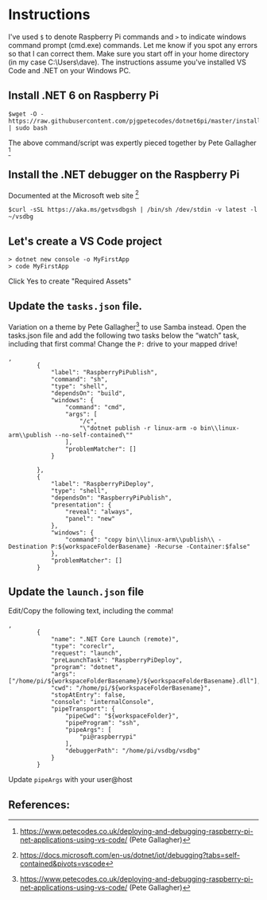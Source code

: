 # Instructions
I've used `$` to denote Raspberry Pi commands and `>` to indicate windows command prompt (cmd.exe) commands. 
Let me know if you spot any errors so that I can correct them. Make sure you start off in your home directory (in my case C:\Users\dave).
The instructions assume you've installed VS Code and .NET on your Windows PC.
## Install .NET 6 on Raspberry Pi
```
$wget -O - https://raw.githubusercontent.com/pjgpetecodes/dotnet6pi/master/install.sh | sudo bash
```
The above command/script was expertly pieced together by Pete Gallagher [^1]
## Install the .NET debugger on the Raspberry Pi
Documented at the Microsoft web site [^2]
```
$curl -sSL https://aka.ms/getvsdbgsh | /bin/sh /dev/stdin -v latest -l ~/vsdbg
```
## Let's create a VS Code project
```
> dotnet new console -o MyFirstApp
> code MyFirstApp
```
Click Yes to create "Required Assets"
## Update the `tasks.json` file. 
Variation on a theme by Pete Gallagher[^1] to use Samba instead. Open the tasks.json file and add the following two tasks below the “watch” task, including that first comma! 
Change the `P:` drive to your mapped drive!
```
,
        {
            "label": "RaspberryPiPublish",
            "command": "sh",
            "type": "shell",
            "dependsOn": "build",
            "windows": {
                "command": "cmd",
                "args": [
                    "/c",
                    "\"dotnet publish -r linux-arm -o bin\\linux-arm\\publish --no-self-contained\""
                ],
                "problemMatcher": []
            }
            
        },
        {
            "label": "RaspberryPiDeploy",
            "type": "shell",
            "dependsOn": "RaspberryPiPublish",
            "presentation": {
                "reveal": "always",
                "panel": "new"
            },
            "windows": {
                "command": "copy bin\\linux-arm\\publish\\ -Destination P:${workspaceFolderBasename} -Recurse -Container:$false"
            },
            "problemMatcher": []
        }
```
## Update the `launch.json` file
Edit/Copy the following text, including the comma!
```
,
        {
            "name": ".NET Core Launch (remote)",
            "type": "coreclr",
            "request": "launch",
            "preLaunchTask": "RaspberryPiDeploy",
            "program": "dotnet",
            "args": ["/home/pi/${workspaceFolderBasename}/${workspaceFolderBasename}.dll"],
            "cwd": "/home/pi/${workspaceFolderBasename}",
            "stopAtEntry": false,
            "console": "internalConsole",
            "pipeTransport": {
                "pipeCwd": "${workspaceFolder}",
                "pipeProgram": "ssh",
                "pipeArgs": [
                    "pi@raspberrypi"
                ],
                "debuggerPath": "/home/pi/vsdbg/vsdbg"
            }
        }
```
Update `pipeArgs` with your user@host
## References:
[^1]: https://www.petecodes.co.uk/deploying-and-debugging-raspberry-pi-net-applications-using-vs-code/ (Pete Gallagher)
[^2]: https://docs.microsoft.com/en-us/dotnet/iot/debugging?tabs=self-contained&pivots=vscode
